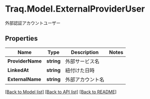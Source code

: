 # Traq.Model.ExternalProviderUser
外部認証アカウントユーザー

## Properties

Name | Type | Description | Notes
------------ | ------------- | ------------- | -------------
**ProviderName** | **string** | 外部サービス名 | 
**LinkedAt** | **string** | 紐付けた日時 | 
**ExternalName** | **string** | 外部アカウント名 | 

[[Back to Model list]](../README.md#documentation-for-models) [[Back to API list]](../README.md#documentation-for-api-endpoints) [[Back to README]](../README.md)

